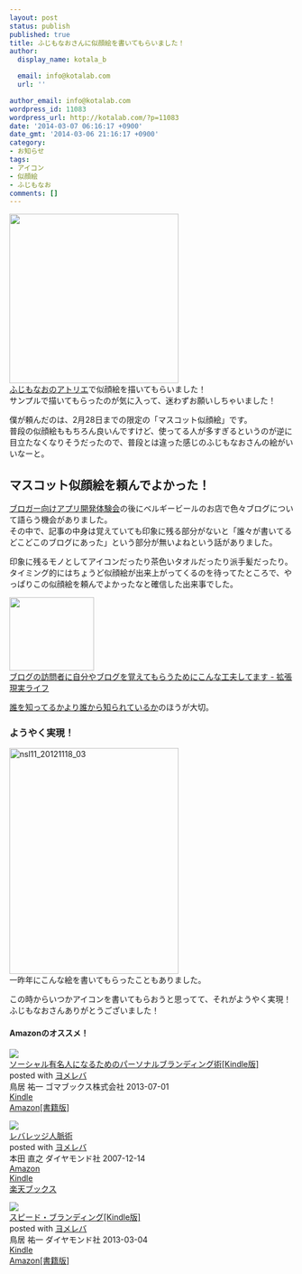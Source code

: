 ```yaml
---
layout: post
status: publish
published: true
title: ふじもなおさんに似顔絵を書いてもらいました！
author:
  display_name: kotala_b

  email: info@kotalab.com
  url: ''

author_email: info@kotalab.com
wordpress_id: 11083
wordpress_url: http://kotalab.com/?p=11083
date: '2014-03-07 06:16:17 +0900'
date_gmt: '2014-03-06 21:16:17 +0900'
category:
- お知らせ
tags:
- アイコン
- 似顔絵
- ふじもなお
comments: []
---
```

<p><img src="http://kotalab.com/wp-content/uploads/profile_icon.png" width="300" /><br />
<a href="http://atelier.monao.net/" target="_blank">ふじもなおのアトリエ</a>で似顔絵を描いてもらいました！<br />
サンプルで描いてもらったのが気に入って、迷わずお願いしちゃいました！</p>
<p>僕が頼んだのは、2月28日までの限定の「マスコット似顔絵」です。<br />
普段の似顔絵ももちろん良いんですけど、使ってる人が多すぎるというのが逆に目立たなくなりそうだったので、普段とは違った感じのふじもなおさんの絵がいいなーと。<br />
<!--more--></p>
<h2>マスコット似顔絵を頼んでよかった！</h2>
<p><a href="http://kotalab.com/bloger-app-event" title="iPhoneアプリ開発の第一歩！？ブロガー向けiPhoneアプリ開発体験会に行ってきたよ！ #アプリ開発体験会">ブロガー向けアプリ開発体験会</a>の後にベルギービールのお店で色々ブログについて語らう機会がありました。<br />
その中で、記事の中身は覚えていても印象に残る部分がないと「誰々が書いてるどこどこのブログにあった」という部分が無いよねという話がありました。</p>
<p>印象に残るモノとしてアイコンだったり茶色いタオルだったり派手髪だったり。<br />
タイミング的にはちょうど似顔絵が出来上がってくるのを待ってたところで、やっぱりこの似顔絵を頼んでよかったなと確信した出来事でした。</p>
<div class="shht">
<div class="shhtimg"><a href="http://akio0911.net/archives/27222" target="_blank"><img src="http://capture.heartrails.com/150x130/shadow?http://akio0911.net/archives/27222" alt="" width="150" height="130" /></a></div>
<div class="shhttext"><a href="http://akio0911.net/archives/27222" target="_blank">ブログの訪問者に自分やブログを覚えてもらうためにこんな工夫してます - 拡張現実ライフ</a><a href="http://b.hatena.ne.jp/entry/http://akio0911.net/archives/27222" target="_blank"><img border="0" src="http://b.hatena.ne.jp/entry/image/http://akio0911.net/archives/27222" alt="" /></a></div>
</div>
<p><a href="http://kotalab.com/books-leverage-personal-connections" title="人脈は短期ではつくれない &ndash; レバレッジ人脈術 本田直之著">誰を知ってるかより誰から知られているか</a>のほうが大切。</p>
<h3>ようやく実現！</h3>
<p><img src="http://kotalab.com/wp-content/uploads/nsl11_20121118_03-300x400.jpg" alt="nsl11_20121118_03" width="300" height="400" class="alignnone size-medium wp-image-4307" /><br />
一昨年にこんな絵を書いてもらったこともありました。</p>
<p>この時からいつかアイコンを書いてもらおうと思ってて、それがようやく実現！<br />
ふじもなおさんありがとうございました！</p>
<h4 class="aam">Amazonのオススメ！</h4>
<div class="booklink-box">
<div class="booklink-image"><a href="http://www.amazon.co.jp/exec/obidos/asin/B00DOVLJ84/same-22/" rel="nofollow" target="_blank"><img src="http://ecx.images-amazon.com/images/I/511U4xLZ1ML._SL160_.jpg" style="border: none;" /></a></div>
<div class="booklink-info">
<div class="booklink-name"><a href="http://www.amazon.co.jp/exec/obidos/asin/B00DOVLJ84/same-22/" rel="nofollow" target="_blank">ソーシャル有名人になるためのパーソナルブランディング術[Kindle版]</a>
<div class="booklink-powered-date">posted with <a href="http://yomereba.com" rel="nofollow" target="_blank">ヨメレバ</a></div>
</div>
<div class="booklink-detail">鳥居 祐一 ゴマブックス株式会社 2013-07-01    </div>
<div class="booklink-link2">
<div class="shoplinkkindle"><a href="http://www.amazon.co.jp/exec/obidos/ASIN/B00DOVLJ84/same-22/" rel="nofollow" target="_blank" >Kindle</a></div>
<div class="shoplinkamazon"><a href="http://www.amazon.co.jp/gp/search?keywords=%83%5C%81%5B%83V%83%83%83%8B%97L%96%BC%90l%82%C9%82%C8%82%E9%82%BD%82%DF%82%CC%83p%81%5B%83%5C%83i%83%8B%83u%83%89%83%93%83f%83B%83%93%83O%8Fp&__mk_ja_JP=%83J%83%5E%83J%83i&url=search-alias%3Dstripbooks&tag=same-22" rel="nofollow" target="_blank" title="アマゾン" >Amazon[書籍版]</a></div>
</p></div>
</div>
<div class="booklink-footer"></div>
</div>
<div class="booklink-box">
<div class="booklink-image"><a href="http://www.amazon.co.jp/exec/obidos/asin/4478002754/same-22/" rel="nofollow" target="_blank"><img src="http://ecx.images-amazon.com/images/I/41vVRaHG7ZL._SL160_.jpg" style="border: none;" /></a></div>
<div class="booklink-info">
<div class="booklink-name"><a href="http://www.amazon.co.jp/exec/obidos/asin/4478002754/same-22/" rel="nofollow" target="_blank">レバレッジ人脈術</a>
<div class="booklink-powered-date">posted with <a href="http://yomereba.com" rel="nofollow" target="_blank">ヨメレバ</a></div>
</div>
<div class="booklink-detail">本田 直之 ダイヤモンド社 2007-12-14    </div>
<div class="booklink-link2">
<div class="shoplinkamazon"><a href="http://www.amazon.co.jp/exec/obidos/asin/4478002754/same-22/" rel="nofollow" target="_blank" title="アマゾン" >Amazon</a></div>
<div class="shoplinkkindle"><a href="http://www.amazon.co.jp/gp/search?keywords=%83%8C%83o%83%8C%83b%83W%90l%96%AC%8Fp&__mk_ja_JP=%83J%83%5E%83J%83i&url=node%3D2275256051&tag=same-22" rel="nofollow" target="_blank" >Kindle</a></div>
<div class="shoplinkrakuten"><a href="http://c.af.moshimo.com/af/c/click?a_id=374941&p_id=56&pc_id=56&pl_id=637&s_v=b5Rz2P0601xu&url=http%3A%2F%2Fbooks.rakuten.co.jp%2Frb%2F5149937%2F" rel="nofollow" target="_blank" title="楽天ブックス" >楽天ブックス</a></div>
</p></div>
</div>
<div class="booklink-footer"></div>
</div>
<div class="booklink-box">
<div class="booklink-image"><a href="http://www.amazon.co.jp/exec/obidos/asin/B0081WMVCE/same-22/" rel="nofollow" target="_blank"><img src="http://ecx.images-amazon.com/images/I/51Vx7hRbWJL._SL160_.jpg" style="border: none;" /></a></div>
<div class="booklink-info">
<div class="booklink-name"><a href="http://www.amazon.co.jp/exec/obidos/asin/B0081WMVCE/same-22/" rel="nofollow" target="_blank">スピード・ブランディング[Kindle版]</a>
<div class="booklink-powered-date">posted with <a href="http://yomereba.com" rel="nofollow" target="_blank">ヨメレバ</a></div>
</div>
<div class="booklink-detail">鳥居 祐一 ダイヤモンド社 2013-03-04    </div>
<div class="booklink-link2">
<div class="shoplinkkindle"><a href="http://www.amazon.co.jp/exec/obidos/ASIN/B0081WMVCE/same-22/" rel="nofollow" target="_blank" >Kindle</a></div>
<div class="shoplinkamazon"><a href="http://www.amazon.co.jp/exec/obidos/ASIN/4478006040/same-22/" rel="nofollow" target="_blank" title="アマゾン" >Amazon[書籍版]</a></div>
</p></div>
</div>
<div class="booklink-footer"></div>
</div>

